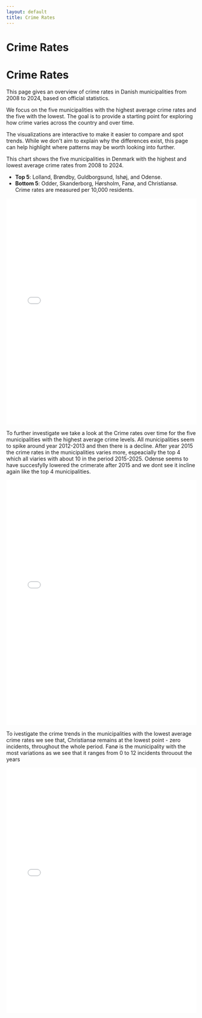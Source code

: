 ```yaml
---
layout: default
title: Crime Rates
---
```


# Crime Rates

# Crime Rates

This page gives an overview of crime rates in Danish municipalities from 2008 to 2024, based on official statistics.

We focus on the five municipalities with the highest average crime rates and the five with the lowest. The goal is to provide a starting point for exploring how crime varies across the country and over time.

The visualizations are interactive to make it easier to compare and spot trends. While we don't aim to explain why the differences exist, this page can help highlight where patterns may be worth looking into further.


This chart shows the five municipalities in Denmark with the highest and lowest average crime rates from 2008 to 2024.  
- **Top 5**: Lolland, Brøndby, Guldborgsund, Ishøj, and Odense.  
- **Bottom 5**: Odder, Skanderborg, Hørsholm, Fanø, and Christiansø.  
Crime rates are measured per 10,000 residents.

<iframe src="/crime_rates_plotly.html" width="100%" height="600" frameborder="0"></iframe>

To further investigate we take a look at the Crime rates over time for the five municipalities with the highest average crime levels. 
All municipalities seem to spike around year 2012-2013 and then there is a decline. After year 2015 the crime rates in the municipalities varies more, espeacially the top 4 which all viaries with about 10 in the period 2015-2025.
Odense seems to have succesfylly lowered the crimerate after 2015 and we dont see it incline again like the top 4 municipalities. 

<iframe src="/crime_timeseries_top5.html" width="100%" height="650" frameborder="0"></iframe>

To ivestigate the crime trends in the municipalities with the lowest average crime rates we see that, Christiansø remains at the lowest point - zero incidents, throughout the whole period. 
Fanø is the municipality with the most variations as we see that it ranges from 0 to 12 incidents throuout the years
<iframe src="/crime_timeseries_bottom5.html" width="100%" height="650" frameborder="0"></iframe>
